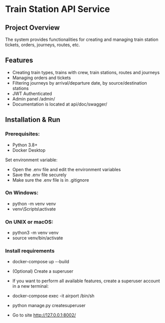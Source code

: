 # **Train Station API Service**

## Project Overview

The system provides functionalities for creating and managing train station tickets, orders, journeys, routes, etc.

## **Features**

* Creating train types, trains with crew, train stations, routes and journeys
* Managing orders and tickets
* Filtering journeys by arrival/departure date, by source/destination stations
* JWT Authenticated
* Admin panel /admin/
* Documentation is located at api/doc/swagger/

## Installation & Run

### Prerequisites:

* Python 3.8+ 
* Docker Desktop

Set environment variable:


* Open the .env file and edit the environment variables
* Save the .env file securely
* Make sure the .env file is in .gitignore

### On Windows:

* python -m venv venv
* venv\Scripts\activate

### On UNIX or macOS:

* python3 -m venv venv 
* source venv/bin/activate

### Install requirements

* docker-compose up --build
* (Optional) Create a superuser

* If you want to perform all available features, create a superuser account in a new terminal:
* docker-compose exec -it airport /bin/sh
* python manage.py createsuperuser
* Go to site http://127.0.0.1:8002/
